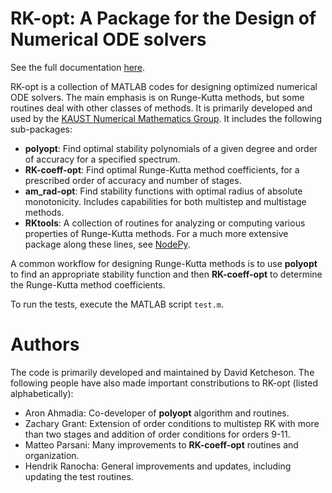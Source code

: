 
# RK-opt: A Package for the Design of Numerical ODE solvers

See the full documentation [here](http://numerics.kaust.edu.sa/RK-opt).

RK-opt is a collection of MATLAB codes for designing optimized numerical ODE solvers.
The main emphasis is on Runge-Kutta methods, but some routines deal with other classes of methods.
It is primarily developed and used by the
[KAUST Numerical Mathematics Group](http://numerics.kaust.edu.sa).
It includes the following sub-packages:

 - **polyopt**: Find optimal stability polynomials of a given degree and order of
   accuracy for a specified spectrum.
 - **RK-coeff-opt**: Find optimal Runge-Kutta method coefficients, for a prescribed
   order of accuracy and number of stages.
 - **am_rad-opt**: Find stability functions with optimal radius of absolute monotonicity.
   Includes capabilities for both multistep and multistage methods.
 - **RKtools**: A collection of routines for analyzing or computing various
   properties of Runge-Kutta methods.  For a much more extensive package along these
   lines, see [NodePy](http://numerics.kaust.edu.sa/nodepy).

A common workflow for designing Runge-Kutta methods is to use **polyopt** to find an
appropriate stability function and then **RK-coeff-opt** to determine the Runge-Kutta
method coefficients.

To run the tests, execute the MATLAB script `test.m`.


# Authors
The code is primarily developed and maintained by David Ketcheson.
The following people have also made important constributions to RK-opt (listed alphabetically):

 - Aron Ahmadia: Co-developer of **polyopt** algorithm and routines.
 - Zachary Grant: Extension of order conditions to multistep RK with more than two stages and
    addition of order conditions for orders 9-11.
 - Matteo Parsani: Many improvements to **RK-coeff-opt** routines and organization.
 - Hendrik Ranocha: General improvements and updates, including updating the test routines.
